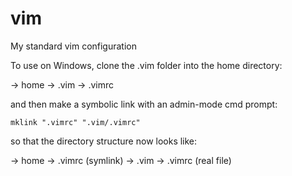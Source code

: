 # vim
My standard vim configuration

To use on Windows, clone the .vim folder into the home directory:

-> home
  -> .vim
    -> .vimrc
   
and then make a symbolic link with an admin-mode cmd prompt:

    mklink ".vimrc" ".vim/.vimrc"

so that the directory structure now looks like:


-> home
  -> .vimrc (symlink)
  -> .vim
    -> .vimrc (real file)